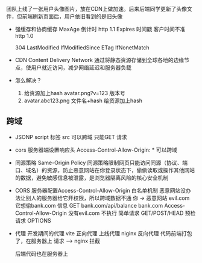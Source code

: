 团队上线了一张用户头像图片，放在CDN上做加速。后来后端同学更新了头像文件，但前端刷新页面后，用户依旧看到的是旧头像

- 强缓存和协商缓存
  MaxAge 倒计时 http 1.1
  Expires 时间戳 客户时间不准 http 1.0

  304
  LastModified IfModifiedSince
  ETag IfNonetMatch

- CDN Content Delivery Network
  通过将静态资源存储到全球各地的边缘节点，使用户就近访问，减少网络延迟和服务器负载

- 怎么解决？
  1. 给资源加上hash avatar.png?v=123 版本号
  2. avatar.abc123.png 文件名+hash 给资源加上hash

## 跨域
- JSONP  script 标签 src 可以跨域 只能GET 请求
- cors 服务器端设置响应头 Access-Control-Allow-Origin: *  可以跨域

- 同源策略
  Same-Origin Policy 
  同源策略限制网页只能访问同源（协议、端口、域名）的资源，防止恶意网站在你登录状态下，偷偷读取或操作其他网站的数据，避免敏感信息被泄露，是浏览器隔离风险的核心安全机制
- CORS 服务器配置Access-Control-Allow-Origin 白名单机制  恶意网站没办法让别人的服务器给它开权限，所以跨域数据不通
  你 -> 恶意网站 evil.com 它想偷bank.com 信息
  GET bank.com/api/balance  bank.com Access-Control-Allow-Origin 没有evil.com 不执行
  简单请求  GET/POST/HEAD
  预检请求 OPTIONS

- 代理
  开发期间的代理 vite 正向代理
  上线代理  niginx 反向代理
  代码前端打包了，在服务器上 请求 —> nginx 拦截 

  后端代码也在服务器上